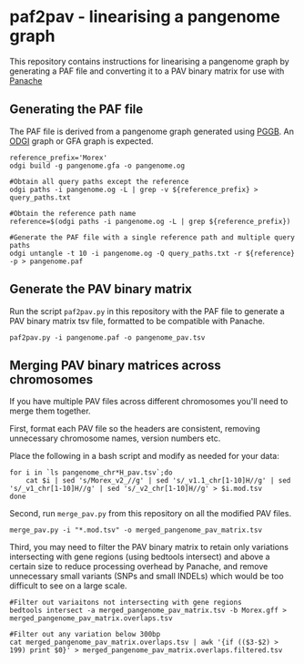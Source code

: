 # paf2pav - linearising a pangenome graph

This repository contains instructions for linearising a pangenome graph by generating a PAF file and converting it to a PAV binary matrix for use with [Panache](https://github.com/SouthGreenPlatform/panache)

## Generating the PAF file

The PAF file is derived from a pangenome graph generated using [PGGB](https://github.com/pangenome/pggb). An [ODGI](https://github.com/pangenome/odgi) graph or  GFA graph is expected. 

```
reference_prefix='Morex'
odgi build -g pangenome.gfa -o pangenome.og

#Obtain all query paths except the reference
odgi paths -i pangenome.og -L | grep -v ${reference_prefix} > query_paths.txt

#Obtain the reference path name
reference=$(odgi paths -i pangenome.og -L | grep ${reference_prefix})

#Generate the PAF file with a single reference path and multiple query paths
odgi untangle -t 10 -i pangenome.og -Q query_paths.txt -r ${reference} -p > pangenome.paf
```

## Generate the PAV binary matrix

Run the script ```paf2pav.py``` in this repository with the PAF file to generate a PAV binary matrix tsv file, formatted to be compatible with Panache.

```
paf2pav.py -i pangenome.paf -o pangenome_pav.tsv
```

## Merging PAV binary matrices across chromosomes

If you have multiple PAV files across different chromosomes you'll need to merge them together.

First, format each PAV file so the headers are consistent, removing unnecessary chromosome names, version numbers etc.

Place the following in a bash script and modify as needed for your data:
```
for i in `ls pangenome_chr*H_pav.tsv`;do
	cat $i | sed 's/Morex_v2_//g' | sed 's/_v1.1_chr[1-10]H//g' | sed 's/_v1_chr[1-10]H//g' | sed 's/_v2_chr[1-10]H//g' > $i.mod.tsv
done
```

Second, run ```merge_pav.py``` from this repository on all the modified PAV files.

```
merge_pav.py -i "*.mod.tsv" -o merged_pangenome_pav_matrix.tsv
```

Third, you may need to filter the PAV binary matrix to retain only variations intersecting with gene regions (using bedtools intersect) and above a certain size to reduce processing overhead by Panache, and remove unnecessary small variants (SNPs and small INDELs) which would be too difficult to see on a large scale.
```
#Filter out variaitons not intersecting with gene regions
bedtools intersect -a merged_pangenome_pav_matrix.tsv -b Morex.gff > merged_pangenome_pav_matrix.overlaps.tsv

#Filter out any variation below 300bp
cat merged_pangenome_pav_matrix.overlaps.tsv | awk '{if (($3-$2) > 199) print $0}' > merged_pangenome_pav_matrix.overlaps.filtered.tsv
```

